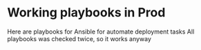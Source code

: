# Working playbooks in Prod

Here are playbooks for Ansible for automate deployment tasks
All playbooks was checked twice, so it works anyway

